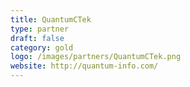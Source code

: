 ```yaml
---
title: QuantumCTek
type: partner
draft: false
category: gold
logo: /images/partners/QuantumCTek.png
website: http://quantum-info.com/
---
```

